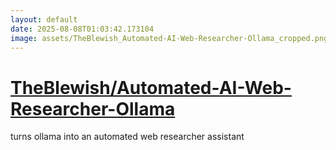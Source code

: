 ```yaml
---
layout: default
date: 2025-08-08T01:03:42.173104
image: assets/TheBlewish_Automated-AI-Web-Researcher-Ollama_cropped.png
---
```


# [TheBlewish/Automated-AI-Web-Researcher-Ollama](https://github.com/TheBlewish/Automated-AI-Web-Researcher-Ollama)

turns ollama into an automated web researcher assistant
